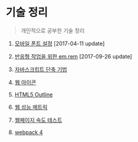 # 기술 정리

> 개인적으로 공부한 기술 정리

1. [모바일 폰트 설정](http://13.124.101.236/khy_work/font_test_khy2.html) [2017-04-11 update]

2. [반응형 작업을 위한 em,rem](http://13.124.101.236/khy_work/01_study_em_rem.html) [2017-09-26 update]

3. [자바스크립트 단축 기법](https://github.com/kimhyoyeong/task/tree/master/01)

4. [웹 아이콘](https://github.com/kimhyoyeong/task/tree/master/02)

5. [HTML5 Outline](https://github.com/kimhyoyeong/task/tree/master/03)

6. [웹 성능 메트릭](https://github.com/kimhyoyeong/task/tree/master/05)

7. [웹페이지 속도 테스트](https://github.com/kimhyoyeong/task/tree/master/04)

7. [webpack 4](https://github.com/kimhyoyeong/task/tree/master/06)

   ​


